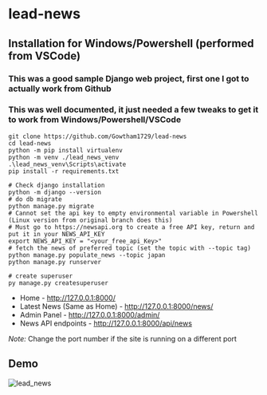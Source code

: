 # lead-news

## Installation for Windows/Powershell (performed from VSCode)

### This was a good sample Django web project, first one I got to actually work from Github
### This was well documented, it just needed a few tweaks to get it to work from Windows/Powershell/VSCode

```shell
git clone https://github.com/Gowtham1729/lead-news
cd lead-news
python -m pip install virtualenv
python -m venv ./lead_news_venv
.\lead_news_venv\Scripts\activate
pip install -r requirements.txt
```

```shell
# Check django installation
python -m django --version
# do db migrate
python manage.py migrate
# Cannot set the api key to empty environmental variable in Powershell (Linux version from original branch does this)
# Must go to https://newsapi.org to create a free API key, return and put it in your NEWS_API_KEY
export NEWS_API_KEY = "<your_free_api_Key>"
# fetch the news of preferred topic (set the topic with --topic tag)
python manage.py populate_news --topic japan
python manage.py runserver
```

```shell
# create superuser
py manage.py createsuperuser
```


- Home - http://127.0.0.1:8000/
- Latest News (Same as Home) - http://127.0.0.1:8000/news/
- Admin Panel - http://127.0.0.1:8000/admin/
- News API endpoints - http://127.0.0.1:8000/api/news

*Note:* Change the port number if the site is running on a different port

## Demo
![lead_news](https://user-images.githubusercontent.com/25081151/219856766-23a9d1ac-b3fa-496a-8be0-063be8d787e0.gif)
